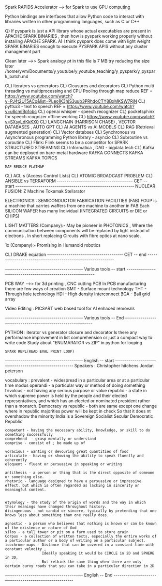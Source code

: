 Spark RAPIDS Accelerator --> for Spark to use GPU computing

Python bindings are interfaces that allow Python code to interact with libraries written in other programming languages, such as C or C++

Q)  If pyspark is just a API library whose actual executables are present in APACHE SPARK BINARIES , then how is pyspark
    working properly without installing APACHE SPARK.
A)  I think pyspark does come with light weight SPARK BINARIES enough to execute PYSPARK APIS without any 
    cluster management part 


Clean later -->> Spark analogy pt in this file is 7 MB try reducing the size later /home/yvm/Documents/y_youtube/y_youtube_teaching/y_pyspark/y_pyspark_batch.md



CL) Iterators vs generators
CL) Clousures and decorators
CL) Python multi threading vs multiprocessing and CPU Pooling through map reduce 
    REF = https://www.youtube.com/watch?v=PJ4t2U15ACo&list=PLeo1K3hjS3uub3PRhdoCTY8BxMKSW7RjN
CL) pyttsx3 - text to speech 
    REF = https://www.youtube.com/watch?v=u6cmiBp1obc
CL) openai whisper - speech recognizer
CL) pocketsphinx for speech rcognizer offline working 
CL) https://www.youtube.com/watch?v=SXsyLdKkKX0
CL) LANGCHAIN (HARRISON CHASE) , VECTOR DATABASES , AUTO GPT
CL) AI AGENTS vs AI MODELS
CL) RAG (Retrieval augmented generation)
CL) Vector databses
CL) Synchronous vs Asynchronous programming
    Python library - asyncio
CL) Subroutine vs coroutine
CL) Flink:
        Flink seems to be a competitor for SPARK STRUCTURED STREAMING 
CL) Informatica , DAG - bigdata tech 
CL) Kafka can be deployed on bare-metal hardware
    KAFKA CONNECTS
    KAFKA STREAMS
    KAFKA TOPICS

    MAP REDUCE FLATMAP
CL) ACL s (Access Control Lists)
CL) ATOMIC BROADCAST PROBLEM
CL) ANSIBLE vs TERRAFORM
--------------------------------------- CET -- start -------------------------------------------------------------
NUCLEAR FUSION:
    Z Machine 
    Tokamak
    Stellarator

ELECTRONICS :
    SEMICONDUCTOR FABRICATION FACILITIES (FAB)
        FOUP is a machine that carries waffers from one machine to another in FAB
        Each SILICON WAFER has many Individual (INTEGRATED CIRCUITS or DIE or CHIPS)


LIGHT MATTERS (Company):-   May be pioneer in PHOTONICS , Where the communication between components will be replaced by light 
                            instead of electrons . In short replacing Circuits with fibre optics at nano scale.

1x (Company):-  Promising in Humanoid robotics


CL) DRAKE equation 
--------------------------------------- CET -- end -------------------------------------------------------------





---------------------------------------- Various tools -- start -------------------------------------------------------------

PCB WAY -->> for 3d printing , CNC cutting PCB 
    In PCB manufacturing there are few ways of creation
        SMT - Surface mount technology
        THT - Through hole technology 
        HDI - High density interconnect
        BGA - Ball grid array


Video Editing :
    PICSART web based tool for AI enhaced removals 
    
---------------------------------------- Various tools -- End -------------------------------------------------------------

PYTHON :
    iterator vs generator
    closure and decorator 
    Is there any performance improvement in list comprehension or just a compact way to write code
    Study about "ENUMARATOR vs ZIP" in python for looping 

    SPARK REPL(READ EVAL PRINT LOOP)

---------------------------------------- English -- start --------------------------------------------------------
Speakers :
    Christopher hitchens 
    Jordan peterson

vocabulary :
    prevalent - widespread in a particular area or at a particular time
    modus operandi - a particular way or method of doing something
    frivolous - not having any serious purpose or value
    republic - a state in which supreme power is held by the people and their elected representatives, 
                and which has an elected or nominated president rather than a monarch.
    Democracy vs republic - both are same except one change where in republic majorities power will be kept in check
                            So that it does nt overshadow the minority 
    India is a Sovereign Socialist Secular Democratic Republic

    competent - having the necessary ability, knowledge, or skill to do something successfully
    comprehend  - grasp mentally or understand
    comprise - consist of ; be made up of

    voracious - wanting or devouring great quantities of food
    articulate - having or showing the ability to speak fluently and coherently
    eloquent - fluent or persuasive in speaking or writing

    antithesis - a person or thing that is the direct opposite of someone or something else.
    rhetoric - language designed to have a persuasive or impressive effect, but which is often regarded as lacking in sincerity or meaningful content.


    etymology - the study of the origin of words and the way in which their meanings have changed throughout history.
    disingenuous - not candid or sincere, typically by pretending that one knows less about something than one really does.

    agnostic - a person who believes that nothing is known or can be known of the existence or nature of God
    silos - a tall tower or pit on a farm used to store grain
    Corpus - a collection of written texts, especially the entire works of a particular author or a body of writing on a particular subject.
    isochrome maps - Distance that can be covered in a constant time with constant velocity ,
                     Ideally speaking it would be CIRCLE in 2D and SPHERE in 3D,
                     But rethink the same thing when there are only certain curvy roads that you can take in a particular direction in 2D
---------------------------------------- English -- End ---------------------------------------------------------